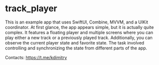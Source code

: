 # track_player
This is an example app that uses SwiftUI, Combine, MVVM, and a UIKit coordinator.
At first glance, the app appears simple, but it is actually quite complex.
It features a floating player and multiple screens where you can play either a new track or a previously played track.
Additionally, you can observe the current player state and favorite state.
The task involved controlling and synchronizing the state from different parts of the app.

Contacts: https://t.me/kdimitry
